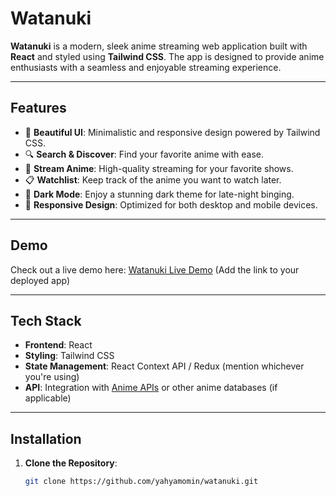 # Watanuki

**Watanuki** is a modern, sleek anime streaming web application built with **React** and styled using **Tailwind CSS**. The app is designed to provide anime enthusiasts with a seamless and enjoyable streaming experience.

---

## Features

- 🌟 **Beautiful UI**: Minimalistic and responsive design powered by Tailwind CSS.
- 🔍 **Search & Discover**: Find your favorite anime with ease.
- 🎥 **Stream Anime**: High-quality streaming for your favorite shows.
- 📋 **Watchlist**: Keep track of the anime you want to watch later.
- 🌙 **Dark Mode**: Enjoy a stunning dark theme for late-night binging.
- 📱 **Responsive Design**: Optimized for both desktop and mobile devices.

---

## Demo

Check out a live demo here: [Watanuki Live Demo](watanuki.vercel.app) (Add the link to your deployed app)

---

## Tech Stack

- **Frontend**: React
- **Styling**: Tailwind CSS
- **State Management**: React Context API / Redux (mention whichever you're using)
- **API**: Integration with [Anime APIs](https://jikan.moe/) or other anime databases (if applicable)

---

## Installation

1. **Clone the Repository**:
   ```bash
   git clone https://github.com/yahyamomin/watanuki.git